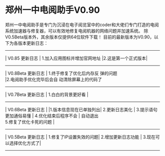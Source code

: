 # 郑州一中电阅助手V0.90
郑州一中电阅助手是专门为沉浸在电子阅览室中的coder和大佬们专门打造的电阅系统加速器与修复器，可以有效地修复电阅机器的网络问题并加速系统。
除V0.5Beta版本外，其余版本仅提供64位软件下载！
目前的最新版本为V0.90，以下为各版本更新日志：
__________________________
|    V0.85 更新日志    |
1.加入应用图标并增加官网地址
|2.这是第一个正式版本|       
__________________________
|   V0.8Beta 更新日志    |
1.终于修复了优化后内存反 
        弹的问题        
|2.电阅助手优化完毕后会自 
  动清除屏幕上的代码了   
__________________________
|   V0.7Beta 更新日志    |
   1.白白的背景更好看   |
__________________________
|   V0.6Beta 更新日志    |
|1.版本信息现在已单独列出|
     2.更新日志美化     |
 3.提示语句更加通俗易懂 |
 4.优化结束后程序不会  |
        自动退出        
 5.修复了优化卡死的问题 |
__________________________
|   V0.5Beta 更新日志    |
1.修复了IP设置失效的问题|
   2.增加更新日志功能   |
3.现在可以选择优化方式了|
__________________________
